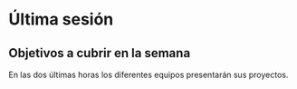 # Última sesión


## Objetivos a cubrir en la semana

En las dos últimas horas los diferentes equipos presentarán sus proyectos.

